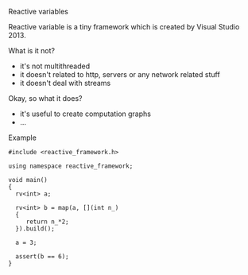 Reactive variables

Reactive variable is a tiny framework which is created by Visual Studio 2013.

What is it not?
 * it's not multithreaded
 * it doesn't related to http, servers or any network related stuff
 * it doesn't deal with streams


Okay, so what it does?
 * it's useful to create computation graphs
 * ...

Example
```
#include <reactive_framework.h>

using namespace reactive_framework;

void main()
{
  rv<int> a;
  
  rv<int> b = map(a, [](int n_)
  {
     return n_*2;
  }).build();
  
  a = 3;
  
  assert(b == 6);
}
```
